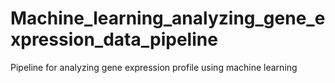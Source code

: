 # Machine_learning_analyzing_gene_expression_data_pipeline
Pipeline for analyzing gene expression profile using machine learning
